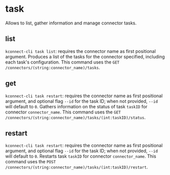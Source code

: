 # task

Allows to list, gather information and manage connector tasks.

## list

`kconnect-cli task list`: requires the connector name as first positional argument. Produces a list of the tasks for the connector specified, including each task's configuration. This command uses the `GET /connectors/(string:connector_name)/tasks`.

## get

`kconnect-cli task restart`: requires the connector name as first positional argument, and optional flag `--id` for the task ID; when not provided, `--id` will default to `0`. Gathers information on the status of task `taskID` for connector `connector_name`. This command uses the `GET /connectors/(string:connector_name)/tasks/(int:taskID)/status`.

## restart

`kconnect-cli task restart`: requires the connector name as first positional argument, and optional flag `--id` for the task ID; when not provided, `--id` will default to `0`. Restarts task `taskID` for connector `connector_name`. This command uses the `POST /connectors/(string:connector_name)/tasks/(int:taskID)/restart`.
